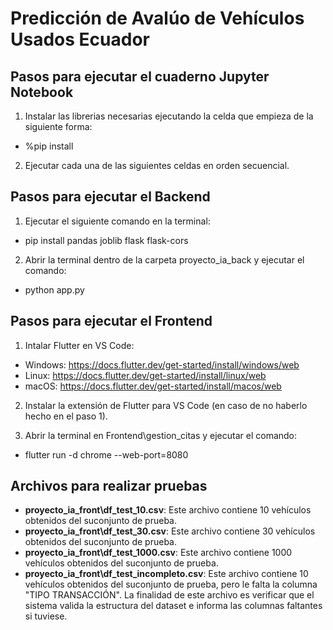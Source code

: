 # Predicción de Avalúo de Vehículos Usados Ecuador
## Pasos para ejecutar el cuaderno Jupyter Notebook
1. Instalar las librerias necesarias ejecutando la celda que empieza de la siguiente forma:
- %pip install

2. Ejecutar cada una de las siguientes celdas en orden secuencial.

## Pasos para ejecutar el Backend
1. Ejecutar el siguiente comando en la terminal:
- pip install pandas joblib flask flask-cors

2. Abrir la terminal dentro de la carpeta proyecto_ia_back y ejecutar el comando:
- python app.py

## Pasos para ejecutar el Frontend
1. Intalar Flutter en VS Code:
- Windows: https://docs.flutter.dev/get-started/install/windows/web
- Linux: https://docs.flutter.dev/get-started/install/linux/web
- macOS: https://docs.flutter.dev/get-started/install/macos/web

2. Instalar la extensión de Flutter para VS Code (en caso de no haberlo hecho en el paso 1).

3. Abrir la terminal en Frontend\gestion_citas y ejecutar el comando:
- flutter run -d chrome --web-port=8080

## Archivos para realizar pruebas
- **proyecto_ia_front\df_test_10.csv**: Este archivo contiene 10 vehículos obtenidos del suconjunto de prueba.
- **proyecto_ia_front\df_test_30.csv**: Este archivo contiene 30 vehículos obtenidos del suconjunto de prueba.
- **proyecto_ia_front\df_test_1000.csv**: Este archivo contiene 1000 vehículos obtenidos del suconjunto de prueba.
- **proyecto_ia_front\df_test_incompleto.csv**: Este archivo contiene 10 vehículos obtenidos del suconjunto de prueba, pero le falta la columna "TIPO TRANSACCIÓN". La finalidad de este archivo es verificar que el sistema valida la estructura del dataset e informa las columnas faltantes si tuviese.